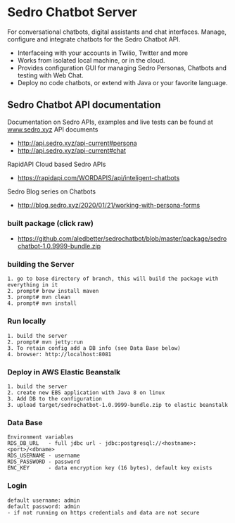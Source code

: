 # Sedro Chatbot Server

For conversational chatbots, digital assistants and chat interfaces.
Manage, configure and integrate chatbots for the Sedro Chatbot API. 

- Interfaceing with your accounts in Twilio, Twitter and more
- Works from isolated local machine, or in the cloud.
- Provides configuration GUI for managing Sedro Personas, Chatbots and testing with Web Chat.
- Deploy no code chatbots, or extend with Java or your favorite language.

## Sedro Chatbot API documentation
Documentation on Sedro APIs, examples and live tests can be found at www.sedro.xyz
API documents
- http://api.sedro.xyz/api-current#persona
- http://api.sedro.xyz/api-current#chat

RapidAPI Cloud based Sedro APIs
- https://rapidapi.com/WORDAPIS/api/inteligent-chatbots

Sedro Blog series on Chatbots
- http://blog.sedro.xyz/2020/01/21/working-with-persona-forms

### built package (click raw)
- https://github.com/aledbetter/sedrochatbot/blob/master/package/sedrochatbot-1.0.9999-bundle.zip

### building the Server

	1. go to base directory of branch, this will build the package with everything in it
	2. prompt# brew install maven
	3. prompt# mvn clean
	4. prompt# mvn install
	
### Run locally

	1. build the server
	2. prompt# mvn jetty:run
	3. To retain config add a DB info (see Data Base below)
	4. browser: http://localhost:8081
	   

### Deploy in AWS Elastic Beanstalk

	1. build the server
	2. create new EBS application with Java 8 on linux
	3. Add DB to the configuration
	3. upload target/sedrochatbot-1.0.9999-bundle.zip to elastic beanstalk       
		
### Data Base
	
	Environment variables
	RDS_DB_URL 	 - full jdbc url - jdbc:postgresql://<hostname>:<port>/<dbname>
	RDS_USERNAME - username
	RDS_PASSWORD - password
	ENC_KEY      - data encryption key (16 bytes), default key exists
	
### Login
	
	default username: admin
	default password: admin
	- if not running on https credentials and data are not secure


